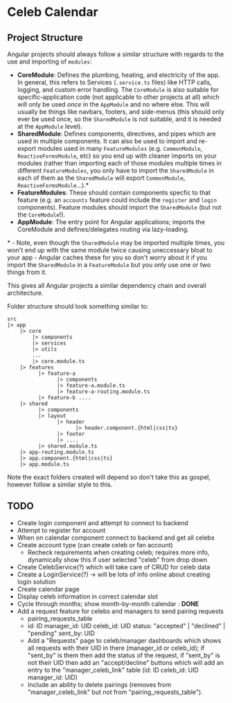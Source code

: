 # Celeb Calendar

## Project Structure

Angular projects should always follow a similar structure with regards to the use and importing of `modules`:

- **CoreModule**: Defines the plumbing, heating, and electricity of the app. In general, this refers to Services (`.service.ts` files) like HTTP calls, logging, and custom error handling. The `CoreModule` is also suitable for specific-application code (not applicable to other projects at all) which will only be used _once_ in the `AppModule` and no where else. This will usually be things like navbars, footers, and side-menus (this should only ever be used once, so the `SharedModule` is not suitable, and it is needed at the `AppModule` level).
- **SharedModule**: Defines components, directives, and pipes which are used in multiple components. It can also be used to import and re-export modules used in many `FeatureModules` (e.g. `CommonModule`, `ReactiveFormsModule`, etc) so you end up with cleaner imports on your modules (rather than importing each of those modules multiple times in different `FeatureModules`, you only have to import the `SharedModule` in each of them as the `SharedModule` will export `CommonModule`, `ReactiveFormsModule`...).\*
- **FeatureModules**: These should contain components specfic to that feature (e.g. an `accounts` feature could include the `register` and `login` components). Feature modules should import the `SharedModule` (but not the `CoreModule`!).
- **AppModule**: The entry point for Angular applications; imports the CoreModule and defines/delegates routing via lazy-loading.

\* - Note, even though the `SharedModule` may be imported multiple times, you won't end up with the same module twice causing uneccessary bloat to your app - Angular caches these for you so don't worry about it if you import the `SharedModule` in a `FeatureModule` but you only use one or two things from it.

This gives all Angular projects a similar dependency chain and overall architecture.

Folder structure should look something similar to:

```
src
|> app
    |> core
        |> components
        |> services
        |> utils
        ...
        |> core.module.ts
    |> features
          |> feature-a
                |> components
                |> feature-a.module.ts
                |> feature-a-routing.module.ts
          |> feature-b ....
    |> shared
          |> components
          |> layout
                |> header
                      |> header.component.{html|css|ts}
                |> footer
                |> ....
          |> shared.module.ts
    |> app-routing.module.ts
    |> app.component.{html|css|ts}
    |> app.module.ts
```

Note the exact folders created will depend so don't take this as gospel, however follow a similar style to this.

## TODO

- Create login component and attempt to connect to backend
- Attempt to register for account
- When on calendar component connect to backend and get all celebs
- Create account type (can create celeb or fan account)
  - Recheck requirements when creating celeb; requires more info, dynamically show this if user selected "celeb" from drop down
- Create CelebService(?) which will take care of CRUD for celeb data
- Create a LoginService(?) -> will be lots of info online about creating login solution
- Create calendar page
- Display celeb information in correct calendar slot
- Cycle through months; show month-by-month calendar : **DONE**
- Add a request feature for celebs and managers to send pairing requests
  - pairing_requests_table
  - id: ID manager_id: UID celeb_id: UID status: "accepted" | "declined" | "pending" sent_by: UID
  - Add a "Requests" page to celeb/manager dashboards which shows all requests with their UID in there (manager_id or celeb_id); if "sent_by" is them then add the status of the request, if "sent_by" is not their UID then add an "accept/decline" buttons which will add an entry to the "manager_celeb_link" table (id: ID celeb_id: UID manager_id: UID)
  - Include an ability to delete pairings (removes from "manager_celeb_link" but not from "pairing_requests_table").
